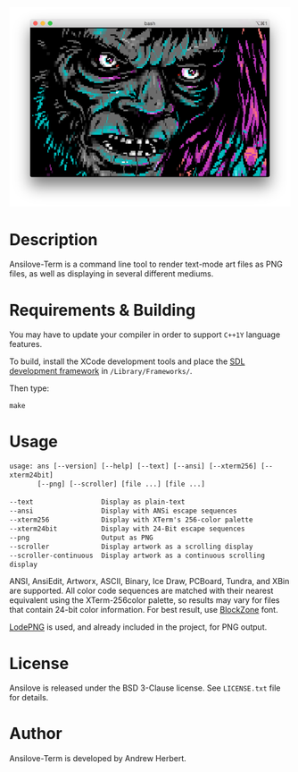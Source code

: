 ![Ansilove-Term Example](docs/ansilove-term-bellum.png)

# Description

Ansilove-Term is a command line tool to render text-mode art files as PNG files, as well as displaying in several different mediums.

# Requirements & Building

You may have to update your compiler in order to support `C++1Y` language features.

To build, install the XCode development tools and place the [SDL development framework](https://www.libsdl.org/release/SDL2-2.0.3.dmg) in `/Library/Frameworks/`.

Then type:

    make

# Usage

    usage: ans [--version] [--help] [--text] [--ansi] [--xterm256] [--xterm24bit]
           [--png] [--scroller] [file ...] [file ...]
    
    --text                 Display as plain-text
    --ansi                 Display with ANSi escape sequences
    --xterm256             Display with XTerm's 256-color palette
    --xterm24bit           Display with 24-Bit escape sequences
    --png                  Output as PNG
    --scroller             Display artwork as a scrolling display
    --scroller-continuous  Display artwork as a continuous scrolling display


ANSI, AnsiEdit, Artworx, ASCII, Binary, Ice Draw, PCBoard, Tundra, and XBin are supported. All color code sequences are matched with their nearest equivalent using the XTerm-256color palette, so results may vary for files that contain 24-bit color information. For best result, use [BlockZone][1] font.

[LodePNG](https://github.com/lvandeve/lodepng) is used, and already included in the project, for PNG output.

# License

Ansilove is released under the BSD 3-Clause license. See `LICENSE.txt` file for details.

# Author

Ansilove-Term is developed by Andrew Herbert.

[1]: https://github.com/ansilove/BlockZone